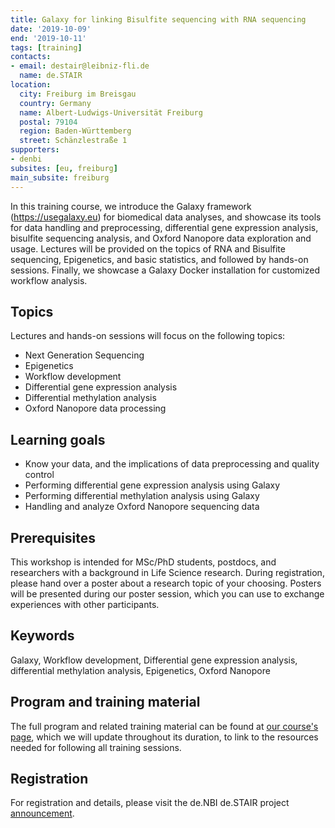 ```yaml
---
title: Galaxy for linking Bisulfite sequencing with RNA sequencing
date: '2019-10-09'
end: '2019-10-11'
tags: [training]
contacts:
- email: destair@leibniz-fli.de
  name: de.STAIR
location:
  city: Freiburg im Breisgau
  country: Germany
  name: Albert-Ludwigs-Universität Freiburg
  postal: 79104
  region: Baden-Württemberg
  street: Schänzlestraße 1
supporters:
- denbi
subsites: [eu, freiburg]
main_subsite: freiburg
---
```


In this training course, we introduce the Galaxy framework (https://usegalaxy.eu) for biomedical data analyses, and showcase its tools for data handling and preprocessing, differential gene expression analysis, bisulfite sequencing analysis, and Oxford Nanopore data exploration and usage. Lectures will be provided on the topics of RNA and Bisulfite sequencing, Epigenetics, and basic statistics, and followed by hands-on sessions. Finally, we showcase a Galaxy Docker installation for customized workflow analysis.

## Topics
Lectures and hands-on sessions will focus on the following topics:
- Next Generation Sequencing
- Epigenetics
- Workflow development
- Differential gene expression analysis
- Differential methylation analysis
- Oxford Nanopore data processing

## Learning goals
- Know your data, and the implications of data preprocessing and quality control
- Performing differential gene expression analysis using Galaxy
- Performing differential methylation analysis using Galaxy
- Handling and analyze Oxford Nanopore sequencing data

## Prerequisites
This workshop is intended for MSc/PhD students, postdocs, and researchers with a background in Life Science research. During registration, please hand over a poster about a research topic of your choosing. Posters will be presented during our poster session, which you can use to exchange experiences with other participants.

## Keywords
Galaxy, Workflow development, Differential gene expression analysis, differential methylation analysis, Epigenetics, Oxford Nanopore

## Program and training material
The full program and related training material can be found at [our course's page](https://github.com/destairdenbi/trainings/tree/master/2019-10-09_denbi_training_in_freiburg), which we will update throughout its duration, to link to the resources needed for following all training sessions.

## Registration
For registration and details, please visit the de.NBI de.STAIR project [announcement](https://www.leibniz-fli.de/de/news-events/seminare/news-detailpage/news/denbidestair-training-course-galaxy-for-linking-bisulfite-sequencing-with-rna-sequencing-1/).

